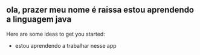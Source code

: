 ## ola, prazer meu nome é raissa estou aprendendo a linguagem java
Here are some ideas to get you started:

- estou aprendendo a trabalhar nesse app
